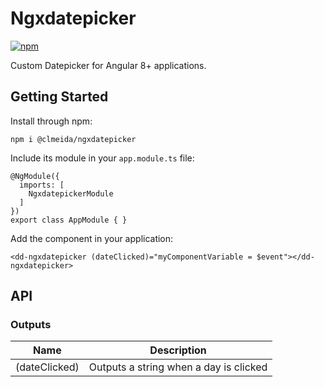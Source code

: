 # Ngxdatepicker

[![npm](https://img.shields.io/npm/v/@clmeida/ngxdatepicker.svg)](https://www.npmjs.com/package/@clmeida/ngxdatepicker)

Custom Datepicker for Angular 8+ applications.

## Getting Started

Install through npm:

```
npm i @clmeida/ngxdatepicker
```

Include its module in your `app.module.ts` file:

```
@NgModule({
  imports: [
    NgxdatepickerModule
  ]
})
export class AppModule { }
```

Add the component in your application:

```angular2html
<dd-ngxdatepicker (dateClicked)="myComponentVariable = $event"></dd-ngxdatepicker>
```

## API

### Outputs

| Name   | Description  |
|---|---|
| (dateClicked)  | Outputs a string when a day is clicked
